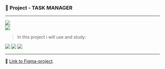 ### :pencil: Project - TASK MANAGER

---

![](https://shields.io/badge/0.5-grey?&style=plastic&label=version:&labelColor=blue)<br />
![](https://shields.io/badge/04%20Apr%202023-grey?&style=plastic&label=last%20update:&labelColor=blue)

> In this project i will use and study:

![](https://shields.io/badge/HTML-222?logo=html5&logoWidth=20&style=for-the-badge)
![](https://shields.io/badge/CSS3-222?logo=css3&logoWidth=20&logoColor=blue&style=for-the-badge)
![](https://shields.io/badge/JavaScript-222?logo=javascript&logoWidth=20&style=for-the-badge)

---

:link: [Link to Figma-project](<https://www.figma.com/file/cjzVAuoW7lVZ8Xxd5I594g/DATAMOLA-JS-FROM-ZERO-TO-HERO-2023-(Community)?t=inwtitdvNEXf3xJR-6>).
